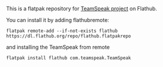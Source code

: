 This is a flatpak repository for [TeamSpeak project](https://teamspeak.com/) on Flathub.

You can install it by adding flathubremote:

```
flatpak remote-add --if-not-exists flathub https://dl.flathub.org/repo/flathub.flatpakrepo
```

and installing the TeamSpeak from remote

```
flatpak install flathub com.teamspeak.TeamSpeak
```

